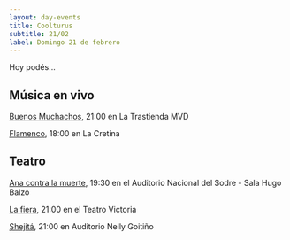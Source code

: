 ```yaml
---
layout: day-events
title: Coolturus
subtitle: 21/02
label: Domingo 21 de febrero
---
```

Hoy podés...

## Música en vivo

[Buenos Muchachos](https://www.latrastienda.com.uy/), 21:00 en La Trastienda MVD

[Flamenco](https://instagram.com/lacretinacasa?igshid=nrtucgnc6eso), 18:00 en La Cretina

## Teatro

[Ana contra la muerte](https://www.tickantel.com.uy/inicio/espectaculo/40009531/espectaculo/Ana%20contra%20la%20muerte?2), 19:30 en el Auditorio Nacional del Sodre - Sala Hugo Balzo

[La fiera](https://instagram.com/teatrovictoriamontevideo?igshid=nihkflwgw4x4), 21:00 en el Teatro Victoria

[Shejitá](http://www.auditorionellygoitiño.gub.uy/index.php/programacion/item/shejita.html), 21:00 en Auditorio Nelly Goitiño
